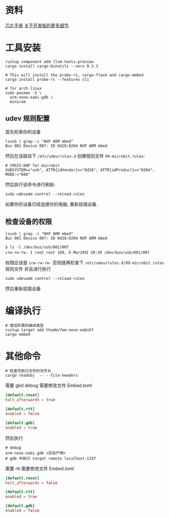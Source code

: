 
# 资料
[其他 Rust 嵌入式 HAL 列表]: https://github.com/rust-embedded/awesome-embedded-rust#hal-implementation-crates
[可以使用这个 quickstart 快速启动一个项目]: https://rust-embedded.github.io/cortex-m-quickstart/cortex_m_quickstart/
[芯片手册](https://www.st.com/resource/en/datasheet/lsm303agr.pdf)
[关于开发板的更多细节](https://tech.microbit.org/hardware/).

# 工具安装

```shell
rustup component add llvm-tools-preview
cargo install cargo-binutils --vers 0.3.3

# This will install the probe-rs, cargo-flash and cargo-embed
cargo install probe-rs --features cli

# for arch linux
sudo pacman -S \
  arm-none-eabi-gdb \
  minicom
```

## udev 规则配置
首先检索你的设备
```shell
lsusb | grep -i "NXP ARM mbed"
Bus 001 Device 007: ID 0d28:0204 NXP ARM mbed
```
然后在该路径下 `/etc/udev/rules.d` 创建规则文件 `99-microbit.rules`:
```text
# CMSIS-DAP for microbit
SUBSYSTEM=="usb", ATTR{idVendor}=="0d28", ATTR{idProduct}=="0204", MODE:="666"
```
然后执行该命令进行刷新:
```shell
sudo udevadm control --reload-rules
```
如果你的设备已经连接你的电脑, 重新拔插设备.

## 检查设备的权限
```shell
lsusb | grep -i "NXP ARM mbed"
Bus 001 Device 007: ID 0d28:0204 NXP ARM mbed
```
``` console
$ ls -l /dev/bus/usb/001/007
crw-rw-rw- 1 root root 189, 6 Mar28日 20:38 /dev/bus/usb/001/007
```
权限应该是 `crw-rw-rw-` 否则就再检查下 `/etc/udev/rules.d/99-microbit.rules` 规则文件
并且进行执行
```shell
sudo udevadm control --reload-rules
```
然后重新拔插设备

# 编译执行
```shell
# 增加所需的编译类型
rustup target add thumbv7em-none-eabihf
cargo embed
```

# 其他命令
```shell
# 检查可执行文件的文件头
cargo readobj  -- --file-headers
```

需要 gbd debug 需要修改文件 Embed.toml
```toml
[default.reset]
halt_afterwards = true

[default.rtt]
enabled = false

[default.gdb]
enabled = true
```
然后执行
```shell
# debug
arm-none-eabi-gdb <实际产物> 
# gdb 中执行 target remote localhost:1337
```

需要 rtt 需要修改文件 Embed.toml
```toml
[default.reset]
halt_afterwards = false

[default.rtt]
enabled = true

[default.gdb]
enabled = false
```
